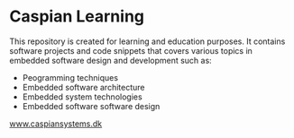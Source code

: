 # Caspian Learning
This repository is created for learning and education purposes. It contains software projects and code snippets that covers various topics in embedded software design and development such as:
   - Peogramming techniques
   - Embedded software architecture
   - Embedded system technologies
   - Embedded software software design
 
 www.caspiansystems.dk
